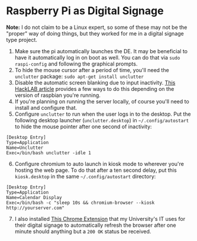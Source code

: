 # Raspberry Pi as Digital Signage

**Note:** I do not claim to be a Linux expert, so some of these may not be the "proper" way of doing things, but they worked for me in a digital signage type project.

1. Make sure the pi automatically launches the DE. It may be beneficial to have it automatically log in on boot as well. You can do that via `sudo raspi-config` and following the graphical prompts.
2. To hide the mouse cursor after a period of time, you'll need the `unclutter` package: `sudo apt-get install unclutter`
3. Disable the automatic screen blanking due to input inactivity. [This HackLAB article](https://www.geeks3d.com/hacklab/20160108/how-to-disable-the-blank-screen-on-raspberry-pi-raspbian/) provides a few ways to do this depending on the version of raspbian you're running.
4. If you're planning on running the server locally, of course you'll need to install and configure that.
5. Configure `unclutter` to run when the user logs in to the desktop. Put the following desktop launcher (`unclutter.desktop`) in `~/.config/autostart` to hide the mouse pointer after one second of inactivity:

```
[Desktop Entry]
Type=Application
Name=Unclutter
Exec=/bin/bash unclutter -idle 1
```

6. Configure chromium to auto launch in kiosk mode to wherever you're hosting the web page. To do that after a ten second delay, put this `kiosk.desktop` in the same `~/.config/autostart` directory:

```
[Desktop Entry]
Type=Application
Name=Calendar Display
Exec=/bin/bash -c "sleep 10s && chromium-browser --kiosk http://yourserver.com"
```

7. I also installed [This Chrome Extension](https://chrome.google.com/webstore/detail/autorefresh-on-error/cacnfebiodkggmdjhecdkendmeimjioa) that my University's IT uses for their digital signage to automatically refresh the browser after one minute should anything but a `200 OK` status be received.

